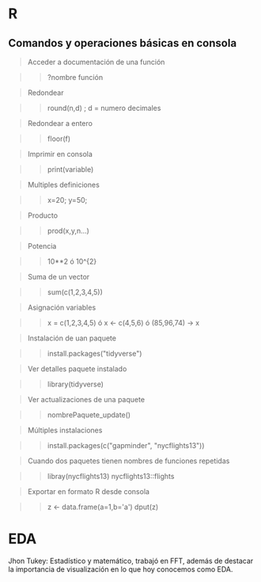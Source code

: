 # R

## Comandos y operaciones básicas en consola 

> Acceder a documentación de una función

>> ?nombre función

> Redondear

>> round(n,d) ; d = numero decimales

> Redondear a entero

>> floor(f)

> Imprimir en consola

>> print(variable)

> Multiples definiciones

>> x=20; y=50;

> Producto

>> prod(x,y,n...)

> Potencia

>> 10**2 ó 10^{2}

> Suma de un vector

>> sum(c(1,2,3,4,5))

> Asignación variables

>> x = c(1,2,3,4,5) ó x <- c(4,5,6) ó (85,96,74) -> x

> Instalación de uan paquete

>> install.packages("tidyverse")

> Ver detalles paquete instalado

>> library(tidyverse)

> Ver actualizaciones de una paquete

>> nombrePaquete_update()

> Múltiples instalaciones

>> install.packages(c("gapminder", "nycflights13"))

> Cuando dos paquetes tienen nombres de funciones repetidas

>> libray(nycflights13)
>> nycflights13::flights

> Exportar en formato R desde consola

>> z <- data.frame(a=1,b='a')
>> dput(z)

# EDA

Jhon Tukey: Estadístico y matemático, trabajó en FFT, además de destacar la
importancia de visualización en lo que hoy conocemos como EDA.

